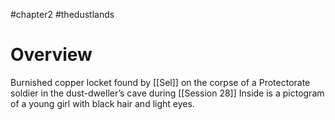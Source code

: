 #chapter2 #thedustlands 

# Overview

Burnished copper locket found by [[Sel]] on the corpse of a Protectorate soldier in the dust-dweller’s cave during [[Session 28]] Inside is a pictogram of a young girl with black hair and light eyes.